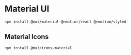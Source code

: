 # Material UI

```bash
npm install @mui/material @emotion/react @emotion/styled
```

## Material Icons

```bash
npm install @mui/icons-material
```